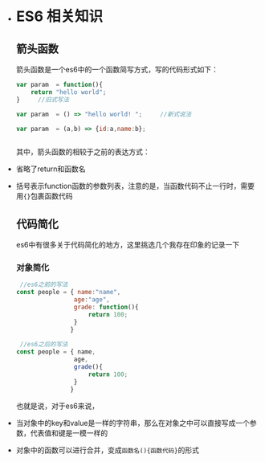 - # ES6 相关知识

  ## 箭头函数

  箭头函数是一个es6中的一个函数简写方式，写的代码形式如下：

  ```javascript
  var param  = function(){
      return "hello world";
  }     //旧式写法
  
  var param  = () => "hello world! ";     //新式说法
  
  var param  = (a,b) => {id:a,name:b};  
  
  
  
  ```

  其中，箭头函数的相较于之前的表达方式：

- 省略了return和函数名

- 括号表示function函数的参数列表，注意的是，当函数代码不止一行时，需要用`{}`包裹函数代码


  ## 代码简化

  es6中有很多关于代码简化的地方，这里挑选几个我存在印象的记录一下

  

  ### 对象简化

  ```javascript
   //es6之前的写法
  const people = { name:"name", 
                  age:"age",
                  grade: function(){
                      return 100;
                  }   
                 }  
                              
   //es6之后的写法                            
  const people = { name, 
                  age,
                  grade(){
                      return 100;
                  }   
                 }  
  ```
  也就是说，对于es6来说，

- 当对象中的key和value是一样的字符串，那么在对象之中可以直接写成一个参数，代表值和键是一模一样的
- 对象中的函数可以进行合并，变成`函数名(){函数代码}`的形式
                  

